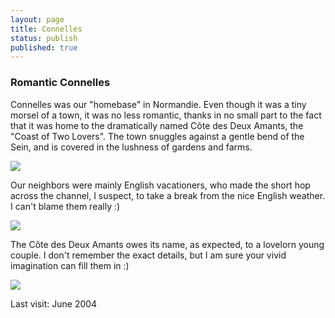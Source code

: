 ```yaml
---
layout: page
title: Connelles
status: publish
published: true
---
```

<h3>Romantic Connelles</h3>

Connelles was our "homebase" in Normandie. Even though it was a tiny morsel of a town, it was no less romantic, thanks in no small part to the fact that it was home to the dramatically named C&ocirc;te des Deux Amants, the "Coast of Two Lovers". The town snuggles against a gentle bend of the Sein, and is covered in the lushness of gardens and farms.

<img src="http://yentran.isamonkey.org/gallery/connelles/img_8763.jpg" />

Our neighbors were mainly English vacationers, who made the short hop across the channel, I suspect, to take a break from the nice English weather. I can't blame them really :)

<img src="http://yentran.isamonkey.org/gallery/connelles/img_8681.jpg"  />

The C&ocirc;te des Deux Amants owes its name, as expected, to a lovelorn young couple. I don't remember the exact details, but I am sure your vivid imagination can fill them in :)

<img src="http://yentran.isamonkey.org/gallery/connelles/connelleslescotesdesamantsriver.jpg" />

Last visit: June 2004
